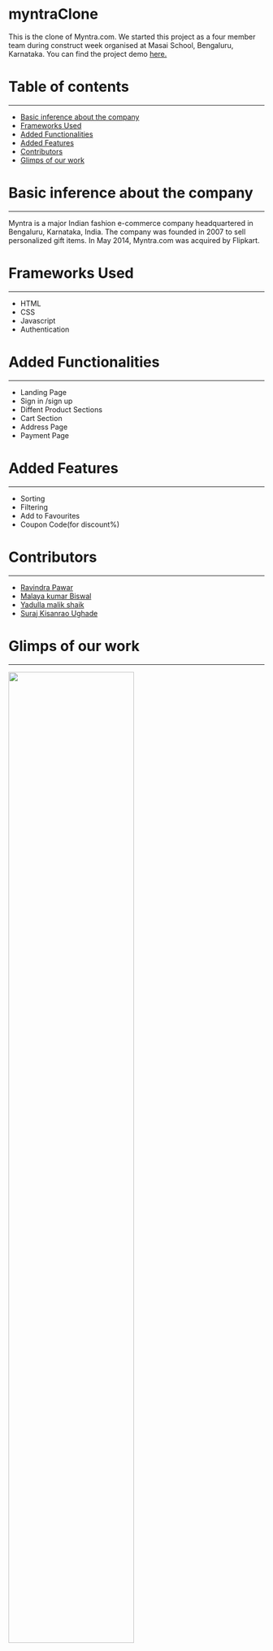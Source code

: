 # myntraClone
This is the clone of Myntra.com. We started this project as a four member team during construct week organised at Masai School, Bengaluru, Karnataka. You can find the project demo <a href="https://cranky-knuth-b30b90.netlify.app/">here.</a>
<h1>Table of contents</h1>
<hr>
<ul>
  <a href="#myntra"><li>Basic inference about the company</li></a>
  <a href="#tech"><li>Frameworks Used</li></a>
  <a href="#fun"><li>Added Functionalities</li></a>
  <a href="#feat"><li>Added Features</li></a>
  <a href="#con"><li>Contributors</li></a>
  <a href="#glimps"><li>Glimps of our work</li></a>
</ul>
<div id="pantaloons">
  <h1>Basic inference about the company</h1>
  <hr>
 Myntra is a major Indian fashion e-commerce company headquartered in Bengaluru, Karnataka, India. The company was founded in 2007 to sell personalized gift items. In May 2014, Myntra.com was acquired by Flipkart.
  <div>
  <div id="tech">
  <h1>Frameworks Used</h1>
  <hr>
  <ul>
    <li>HTML</li>
    <li>CSS</li>
    <li>Javascript</li>
     <li>Authentication</li>
  </ul>
  </div>
  <div id="fun">
  <h1>Added Functionalities</h1>
  <hr>
  <ul>
    <li>Landing Page</li>
    <li>Sign in /sign up</li>
    <li>Diffent Product Sections</li>
    <li>Cart Section</li>
    <li>Address Page</li>
    <li>Payment Page</li>
  </ul>
  </div>
  <div id="feat">
  <h1>Added Features</h1>
  <hr>
  <ul>
    <li>Sorting</li>
    <li>Filtering</li>
    <li>Add to Favourites</li>
    <li>Coupon Code(for discount%)</li>
  </ul>
  </div>
  <div id="con">
    <h1>Contributors</h1>
    <hr>
    <ul>
    <a href="https://github.com/Ravindraapps"><li>Ravindra Pawar</li></a>
    <a href="https://github.com/malayakumar"><li>Malaya kumar Biswal</li></a>
    <a href="https://github.com/yadullamalik"><li>Yadulla malik shaik</li></a>
    <a href="https://github.com/Suraj8007"><li>Suraj Kisanrao Ughade</li></a>
    </ul>
    </div>
  <div id="glimps">
  <h1>Glimps of our work</h1>
  <hr>
  <div>
  <div>
  <img style="width:70%" src="https://miro.medium.com/max/1254/0*Reo6RC8oTKhEl0Ll.png"/>
    <img style="width:70%" src="https://miro.medium.com/max/1254/0*FHVGfhW6swBxJmYt.png"/>
    <img style="width:70%" src="https://miro.medium.com/max/3840/1*_aGzofiLF_c-21beR2Mo_w.png"/>
    <img style="width:70%" src="https://miro.medium.com/max/3840/1*oAA8QOPLhrZOgLBNjdFbhw.png"/>
     <img style="width:70%" src="https://miro.medium.com/max/1400/1*Cs62FfRvghrdggh-ELTb_A.png"/>
     <img style="width:70%" src="https://miro.medium.com/max/3840/1*W3bYuJflRaPdyeJ4j7mZVQ.png"/>
    <img style="width:70%" src="https://miro.medium.com/max/1254/0*bsh4EmleswJhbJSr.png"/>
  </div>  
</div>
